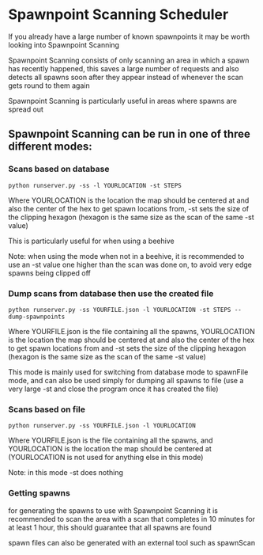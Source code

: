 # Spawnpoint Scanning Scheduler

If you already have a large number of known spawnpoints it may be worth looking into Spawnpoint Scanning

Spawnpoint Scanning consists of only scanning an area in which a spawn has recently happened, this saves a large number of requests and also detects all spawns soon after they appear instead of whenever the scan gets round to them again

Spawnpoint Scanning is particularly useful in areas where spawns are spread out

## Spawnpoint Scanning can be run in one of three different modes:

### Scans based on database

```
python runserver.py -ss -l YOURLOCATION -st STEPS
```

Where YOURLOCATION is the location the map should be centered at and also the center of the hex to get spawn locations from, -st sets the size of the clipping hexagon (hexagon is the same size as the scan of the same -st value)

This is particularly useful for when using a beehive

Note: when using the mode when not in a beehive, it is recommended to use an -st value one higher than the scan was done on, to avoid very edge spawns being clipped off

### Dump scans from database then use the created file

```
python runserver.py -ss YOURFILE.json -l YOURLOCATION -st STEPS --dump-spawnpoints
```

Where YOURFILE.json is the file containing all the spawns, YOURLOCATION is the location the map should be centered at and also the center of the hex to get spawn locations from and -st sets the size of the clipping hexagon (hexagon is the same size as the scan of the same -st value)

This mode is mainly used for switching from database mode to spawnFile mode, and can also be used simply for dumping all spawns to file (use a very large -st and close the program once it has created the file)

### Scans based on file

```
python runserver.py -ss YOURFILE.json -l YOURLOCATION
```

Where YOURFILE.json is the file containing all the spawns, and YOURLOCATION is the location the map should be centered at (YOURLOCATION is not used for anything else in this mode)

Note: in this mode -st does nothing

### Getting spawns

for generating the spawns to use with Spawnpoint Scanning it is recommended to scan the area with a scan that completes in 10 minutes for at least 1 hour, this should guarantee that all spawns are found

spawn files can also be generated with an external tool such as spawnScan
